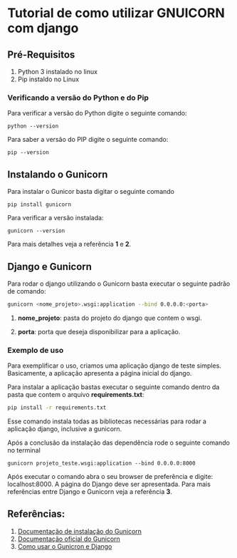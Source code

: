 # Tutorial de como utilizar GNUICORN com django
## Pré-Requisitos
1) Python 3 instalado no linux
2) Pip instaldo no Linux

### Verificando a versão do Python e do Pip

Para verificar a versão do Python digite o seguinte comando:

```
python --version

```
Para saber a versão do PIP digite o seguinte comando:
```
pip --version
``` 

## Instalando o Gunicorn

Para instalar o Gunicor basta digitar o seguinte comando 

```
pip install gunicorn
```
Para verificar a versão instalada:

```
gunicorn --version
```
Para mais detalhes veja a referência **1** e **2**.

## Django e Gunicorn

Para rodar o django utilizando o Gunicorn basta executar o seguinte padrão de comando:

```bash
gunicorn <nome_projeto>.wsgi:application --bind 0.0.0.0:<porta>
```
1) **nome_projeto**: pasta do projeto do django que contem o wsgi.

2) **porta**: porta que deseja disponibilizar para a aplicação.

### Exemplo de uso

Para exemplificar o uso, criamos uma aplicação django de teste simples. Basicamente, a aplicação apresenta a página inicial do django.

Para instalar a aplicação bastas executar o seguinte comando dentro da pasta que contem o arquivo **requirements.txt**:
```bash
pip install -r requirements.txt
```

Esse comando instala todas as bibliotecas necessárias para rodar a aplicação django, inclusive a gunicorn. 

Após a conclusão da instalação das dependência rode o seguinte comando no terminal 

```
gunicorn projeto_teste.wsgi:application --bind 0.0.0.0:8000
```
Após executar o comando abra o seu browser de preferência e digite: localhost:8000. A página do Django deve ser apresentada. Para mais referências entre Django e Gunicorn veja a referência **3**.

## Referências:
1) [Documentação de instalação do Gunicorn](https://docs.gunicorn.org/en/stable/install.html)
2) [Documentação oficial do Gunicorn](https://gunicorn.org/)
3) [Como usar o Gunicron e Django](https://docs.djangoproject.com/en/3.2/howto/deployment/wsgi/gunicorn/)
